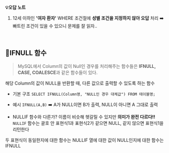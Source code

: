 **💡오답 노트**
1. 12세 이하인 **'여자 환자'**
WHERE 조건절에 **성별 조건을 지정하지 않아 오답** 처리
➡️ 빠트린 조건이 있을 수 있으니 문제를 잘 읽자..


<br/>

## 📖IFNULL 함수
> MySQL에서 Column의 값이 Null인 경우를 처리해주는 함수들은 **IFNULL, CASE, COALESCE**과 같은 함수들이 있다.

해당 Column의 값이 NULL을 반환할 때, 다른 값으로 출력할 수 있도록 하는 함수

- 기본 구조
`SELECT IFNULL(Column명, "NULL인 경우 대체값") FROM 테이블명;`

- 예시
`IFNULL(A,B)`
➡️ A가 NULL이면 B가 출력, NULL이 아니면 A 그대로 출력

- NULLIF 함수와 다른가?
이름이 비슷해 헷갈릴 수 있지만 **의미가 완전 다르다!!** 
`NULLIF` 함수는 괄호 안 표현식1과 표현식2가 같으면 NULL, 같지 않으면 표현식1을 리턴한다

두 표현식이 동일한지에 대한 함수는 NULLIF
열에 대한 값이 NULL인지에 대한 함수는 IFNULL
